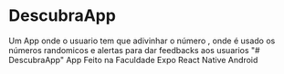 # DescubraApp
Um App onde o usuario tem que adivinhar o número , onde é usado os números randomicos e alertas para dar feedbacks aos usuarios
"# DescubraApp" 
App Feito na Faculdade 
Expo 
React Native
Android
